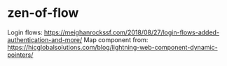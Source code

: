 # zen-of-flow

Login flows: https://meighanrockssf.com/2018/08/27/login-flows-added-authentication-and-more/
Map component from: https://hicglobalsolutions.com/blog/lightning-web-component-dynamic-pointers/
